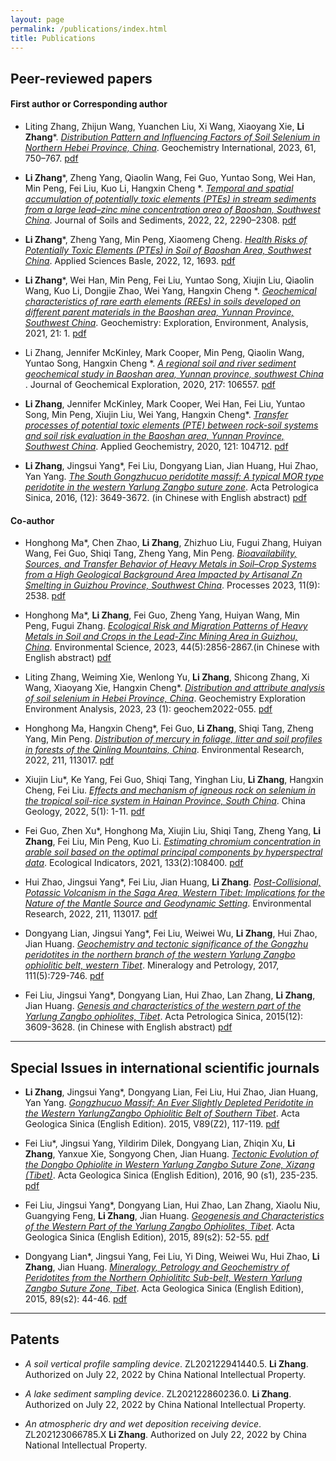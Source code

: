 ```yaml
---
layout: page
permalink: /publications/index.html
title: Publications
---
```


## Peer-reviewed papers
#### **First author or Corresponding author**


- Liting Zhang, Zhijun Wang, Yuanchen Liu, Xi Wang, Xiaoyang Xie, __Li Zhang__*. _[Distribution Pattern and Influencing Factors of Soil Selenium in Northern Hebei Province, China](https://link.springer.com/article/10.1134/S0016702923070066)_. Geochemistry International, 2023, 61, 750–767. [pdf]()


- __Li Zhang__*, Zheng Yang, Qiaolin Wang, Fei Guo, Yuntao Song, Wei Han, Min Peng, Fei Liu, Kuo Li, Hangxin Cheng *. _[Temporal and spatial accumulation of potentially toxic elements (PTEs) in stream sediments from a large lead–zinc mine concentration area of Baoshan, Southwest China](https://link.springer.com/article/10.1007/s11368-022-03230-y)_.
 Journal of Soils and Sediments, 2022, 22, 2290–2308. [pdf](https://zhanglitga.github.io/mypaper/zhangli2022JSSS.pdf)



- __Li Zhang__*, Zheng Yang, Min Peng, Xiaomeng Cheng. _[Health Risks of Potentially Toxic Elements (PTEs) in Soil of Baoshan Area, Southwest China](https://www.mdpi.com/2076-3417/12/3/1693)_. 
 Applied Sciences Basle, 2022, 12, 1693. [pdf]()


- __Li Zhang__*, Wei Han, Min Peng, Fei Liu, Yuntao Song, Xiujin Liu, Qiaolin Wang, Kuo Li, Dongjie Zhao, Wei Yang, Hangxin Cheng *. _[Geochemical characteristics of rare earth elements (REEs) in soils developed on different parent materials in the Baoshan area, Yunnan Province, Southwest China](https://pubs.geoscienceworld.org/geea/article/21/2/geochem2019-082/594802/Geochemical-characteristics-of-rare-earth-elements#:~:text=The%20geochemistry%20of%20rare%20earth%20elements%20%28REEs%29%20was,regional%20scale%2C%20Baoshan%20area%2C%20Yunnan%20Province%2C%20SW%20China)_.
 Geochemistry: Exploration, Environment, Analysis, 2021, 21: 1. [pdf]()


- Li Zhang, Jennifer McKinley, Mark Cooper, Min Peng, Qiaolin Wang, Yuntao Song, Hangxin Cheng *. _[A regional soil and river sediment geochemical study in Baoshan area, Yunnan province, southwest China](https://www.sciencedirect.com/science/article/pii/S0375674219306636)_ .
 Journal of Geochemical Exploration, 2020, 217: 106557. [pdf]()


- __Li Zhang__, Jennifer McKinley, Mark Cooper, Wei Han, Fei Liu, Yuntao Song, Min Peng, Xiujin Liu, Wei Yang, Hangxin Cheng*. _[Transfer processes of potential toxic elements (PTE) between rock-soil systems and soil risk evaluation in the Baoshan area, Yunnan Province, Southwest China](https://www.sciencedirect.com/science/article/abs/pii/S0883292720302043)_. Applied Geochemistry, 2020, 121: 104712. [pdf]()


- __Li Zhang__, Jingsui Yang*, Fei Liu, Dongyang Lian, Jian Huang, Hui Zhao, Yan Yang. _[The South Gongzhucuo peridotite massif: A typical MOR type peridotite in the western Yarlung Zangbo suture zone](http://www.ysxb.ac.cn/article/id/aps_20161207)_.
 Acta Petrologica Sinica, 2016, (12): 3649-3672. (in Chinese with English abstract) [pdf]()




#### **Co-author**


- Honghong Ma*, Chen Zhao, **Li Zhang**, Zhizhuo Liu, Fugui Zhang, Huiyan Wang, Fei Guo, Shiqi Tang, Zheng Yang, Min Peng. _[Bioavailability, Sources, and Transfer Behavior of Heavy Metals in Soil–Crop Systems from a High Geological Background Area Impacted by Artisanal Zn Smelting in Guizhou Province, Southwest China](https://www.mdpi.com/2227-9717/11/9/2538)_. Processes 2023, 11(9): 2538.  [pdf]()



- Honghong Ma*, **Li Zhang**, Fei Guo, Zheng Yang, Huiyan Wang, Min Peng, Fugui Zhang. _[Ecological Risk and Migration Patterns of Heavy Metals in Soil and Crops in the Lead-Zinc Mining Area in Guizhou, China](http://www.hjkx.ac.cn/hjkx/ch/html/20230542.htm)_. Environmental Science, 2023, 44(5):2856-2867.(in Chinese with English abstract)  [pdf]()


- Liting Zhang, Weiming Xie, Wenlong Yu, **Li Zhang**, Shicong Zhang, Xi Wang, Xiaoyang Xie, Hangxin Cheng*. _[Distribution and attribute analysis of soil selenium in Hebei Province, China](https://pubs.geoscienceworld.org/geea/article-abstract/23/1/geochem2022-055/620144/Distribution-and-attribute-analysis-of-soil#:~:text=Based%20on%20the%20topsoil%20%280%E2%80%9320%E2%80%85cm%29%20datasets%20%2850%E2%80%85724%20analysis,of%20Se%20in%20the%20Shijiazhuang%E2%80%93Xingtai%E2%80%93Handan%20area%20were%20obtained.)_. Geochemistry Exploration Environment Analysis, 2023, 23 (1): geochem2022-055.  [pdf]()


- Honghong Ma, Hangxin Cheng*, Fei Guo, **Li Zhang**, Shiqi Tang, Zheng Yang, Min Peng. _[Distribution of mercury in foliage, litter and soil profiles in forests of the Qinling Mountains, China](https://linkinghub.elsevier.com/retrieve/pii/S0013935122003449)_. Environmental Research, 2022, 211, 113017.  [pdf]()


- Xiujin Liu*, Ke Yang, Fei Guo, Shiqi Tang, Yinghan Liu, **Li Zhang**, Hangxin Cheng, Fei Liu. _[Effects and mechanism of igneous rock on selenium in the tropical soil-rice system in Hainan Province, South China](https://www.sciencedirect.com/science/article/pii/S2096519222000817)_. China Geology, 2022, 5(1): 1-11.  [pdf]()


- Fei Guo, Zhen Xu*, Honghong Ma, Xiujin Liu, Shiqi Tang, Zheng Yang, **Li Zhang**, Fei Liu, Min Peng, Kuo Li. _[Estimating chromium concentration in arable soil based on the optimal principal components by hyperspectral data](https://linkinghub.elsevier.com/retrieve/pii/S1470160X21010657)_. Ecological Indicators, 2021, 133(2):108400.  [pdf]()


- Hui Zhao, Jingsui Yang*, Fei Liu, Jian Huang, **Li Zhang**. _[Post-Collisional, Potassic Volcanism in the Saga Area, Western Tibet: Implications for the Nature of the Mantle Source and Geodynamic Setting](https://link.springer.com/article/10.1007/s12583-019-1228-7)_. Environmental Research, 2022, 211, 113017.  [pdf]()



- Dongyang Lian, Jingsui Yang*, Fei Liu, Weiwei Wu, **Li Zhang**, Hui Zhao, Jian Huang. _[Geochemistry and tectonic significance of the Gongzhu peridotites in the northern branch of the western Yarlung Zangbo ophiolitic belt, western Tibet](https://link.springer.com/article/10.1007/s00710-017-0491-5)_.  Mineralogy and Petrology, 2017, 111(5):729-746.  [pdf]()


- Fei Liu, Jingsui Yang*, Dongyang Lian, Hui Zhao, Lan Zhang, **Li Zhang**, Jian Huang.  _[Genesis and characteristics of the western part of the Yarlung Zangbo ophiolites, Tibet](https://en.cnki.com.cn/Article_en/CJFDTOTAL-YSXB201512008.htm)_. Acta Petrologica Sinica, 2015(12): 3609-3628. (in Chinese with English abstract) [pdf]()
  <br>




---




## Special Issues in international scientific journals

- **Li Zhang**, Jingsui Yang*, Dongyang Lian, Fei Liu, Hui Zhao, Jian Huang, Yan Yang. _[Gongzhucuo Massif: An Ever Slightly Depleted Peridotite in the Western YarlungZangbo Ophiolitic Belt of Southern Tibet](https://onlinelibrary.wiley.com/doi/10.1111/1755-6724.12308_70)_. Acta Geologica Sinica (English Edition). 2015, V89(Z2), 117-119.  [pdf]()


- Fei Liu*, Jingsui Yang, Yildirim Dilek, Dongyang Lian, Zhiqin Xu, **Li Zhang**, Yanxue Xie, Songyong Chen, Jian Huang.  _[Tectonic Evolution of the Dongbo Ophiolite in Western Yarlung Zangbo Suture Zone, Xizang (Tibet)](https://onlinelibrary.wiley.com/doi/abs/10.1111/1755-6724.12986)_. Acta Geologica Sinica (English Edition), 2016, 90 (s1), 235-235.  [pdf]()


- Fei Liu, Jingsui Yang*, Dongyang Lian, Hui Zhao, Lan Zhang, Xiaolu Niu, Guangying Feng, **Li Zhang**, Jian Huang.  _[Geogenesis and Characteristics of the Western Part of the Yarlung Zangbo Ophiolites, Tibet](https://onlinelibrary.wiley.com/doi/10.1111/1755-6724.12308_34)_. Acta Geologica Sinica (English Edition), 2015, 89(s2): 52-55.  [pdf]()


- Dongyang Lian*, Jingsui Yang, Fei Liu, Yi Ding, Weiwei Wu, Hui Zhao, **Li Zhang**, Jian Huang. _[Mineralogy, Petrology and Geochemistry of Peridotites from the Northern Ophiolititc Sub-belt, Western Yarlung Zangbo Suture Zone, Tibet](https://onlinelibrary.wiley.com/doi/full/10.1111/1755-6724.12308_31)_. Acta Geologica Sinica (English Edition), 2015, 89(s2): 44-46.  [pdf]()


---

## Patents

- _A soil vertical profile sampling device_. ZL202122941440.5. **Li Zhang**. Authorized on July 22, 2022 by China National Intellectual Property.
- _A lake sediment sampling device_. ZL202122860236.0. **Li Zhang**. Authorized on July 22, 2022 by China National Intellectual Property.
- _An atmospheric dry and wet deposition receiving device_. ZL202123066785.X **Li Zhang**. Authorized on July 22, 2022 by China National Intellectual Property.

  <br>
